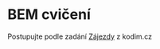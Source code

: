 # BEM cvičení 
Postupujte podle zadání [Zájezdy](https://kodim.cz/kurzy/daweb/html-a-css/bem-a-responzivni-design/cv-bem) z kodim.cz
